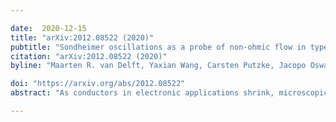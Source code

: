 ```yaml
---

date:  2020-12-15
title: "arXiv:2012.08522 (2020)"
pubtitle: "Sondheimer oscillations as a probe of non-ohmic flow in type-II Weyl semimetal WP2"
citation: "arXiv:2012.08522 (2020)"
byline: "Maarten R. van Delft, Yaxian Wang, Carsten Putzke, Jacopo Oswald, **Georgios Varnavides**, Christina A. C. Garcia, Chunyu Guo, Heinz Schmid, Vicky Suss, Horst Borrmann, Jonas Diaz, Yan Sun, Claudia Felser, Bernd Gotsmann, Prineha Narang, Philip J.W. Moll"

doi: "https://arxiv.org/abs/2012.08522"
abstract: "As conductors in electronic applications shrink, microscopic conduction processes lead to strong deviations from Ohm's law. Depending on the length scales of momentum conserving (lMC) and relaxing (lMR) electron scattering, and the device size (d), current flows may shift from ohmic to ballistic to hydrodynamic regimes and more exotic mixtures thereof. So far, an in situ, in-operando methodology to obtain these parameters self-consistently within a micro/nanodevice, and thereby identify its conduction regime, is critically lacking. In this context, we exploit Sondheimer oscillations, semi-classical magnetoresistance oscillations due to helical electronic motion, as a method to obtain lMR in micro-devices even when lMR>>d. This gives information on the bulk lMR complementary to quantum oscillations, which are sensitive to all scattering processes. We extract lMR from the Sondheimer amplitude in the topological semi-metal WP2, at elevated temperatures up to T∼50~K, in a range most relevant for hydrodynamic transport phenomena. Our data on micrometer-sized devices are in excellent agreement with experimental reports of the large bulk lMR and thus confirm that WP2 can be microfabricated without degradation. Indeed, the measured scattering rates match well with those of theoretically predicted electron-phonon scattering, thus supporting the notion of strong momentum exchange between electrons and phonons in WP2 at these temperatures. These results conclusively establish Sondheimer oscillations as a quantitative probe of lMR in micro-devices in studying non-ohmic electron flow."

---
```


